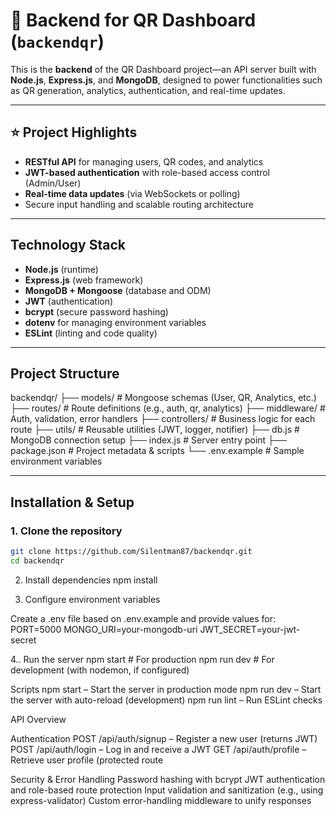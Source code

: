 # 🔗 Backend for QR Dashboard (`backendqr`)

This is the **backend** of the QR Dashboard project—an API server built with **Node.js**, **Express.js**, and **MongoDB**, designed to power functionalities such as QR generation, analytics, authentication, and real-time updates.

---

##  ⭐ Project Highlights
- **RESTful API** for managing users, QR codes, and analytics
- **JWT-based authentication** with role-based access control (Admin/User)
- **Real-time data updates** (via WebSockets or polling)
- Secure input handling and scalable routing architecture

---

##  Technology Stack
- **Node.js** (runtime)
- **Express.js** (web framework)
- **MongoDB + Mongoose** (database and ODM)
- **JWT** (authentication)
- **bcrypt** (secure password hashing)
- **dotenv** for managing environment variables
- **ESLint** (linting and code quality)

---

##  Project Structure
backendqr/
├── models/ # Mongoose schemas (User, QR, Analytics, etc.)
├── routes/ # Route definitions (e.g., auth, qr, analytics)
├── middleware/ # Auth, validation, error handlers
├── controllers/ # Business logic for each route
├── utils/ # Reusable utilities (JWT, logger, notifier)
├── db.js # MongoDB connection setup
├── index.js # Server entry point
├── package.json # Project metadata & scripts
└── .env.example # Sample environment variables



---

##  Installation & Setup

### 1. Clone the repository
```bash
git clone https://github.com/Silentman87/backendqr.git
cd backendqr

```
2. Install dependencies
   npm install


3. Configure environment variables

Create a .env file based on .env.example and provide values for:
PORT=5000
MONGO_URI=your-mongodb-uri
JWT_SECRET=your-jwt-secret

4.. Run the server
npm start        # For production
npm run dev      # For development (with nodemon, if configured)

Scripts
npm start – Start the server in production mode
npm run dev – Start the server with auto-reload (development)
npm run lint – Run ESLint checks

API Overview

Authentication
POST /api/auth/signup – Register a new user (returns JWT)
POST /api/auth/login – Log in and receive a JWT
GET /api/auth/profile – Retrieve user profile (protected route


Security & Error Handling
Password hashing with bcrypt
JWT authentication and role-based route protection
Input validation and sanitization (e.g., using express-validator)
Custom error-handling middleware to unify responses
